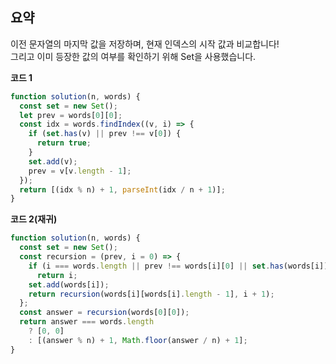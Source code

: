 ## 요약

이전 문자열의 마지막 값을 저장하며, 현재 인덱스의 시작 값과 비교합니다!  
그리고 이미 등장한 값의 여부를 확인하기 위해 Set을 사용했습니다.

**코드 1**

```js
function solution(n, words) {
  const set = new Set();
  let prev = words[0][0];
  const idx = words.findIndex((v, i) => {
    if (set.has(v) || prev !== v[0]) {
      return true;
    }
    set.add(v);
    prev = v[v.length - 1];
  });
  return [(idx % n) + 1, parseInt(idx / n + 1)];
}
```

**코드 2(재귀)**

```js
function solution(n, words) {
  const set = new Set();
  const recursion = (prev, i = 0) => {
    if (i === words.length || prev !== words[i][0] || set.has(words[i]))
      return i;
    set.add(words[i]);
    return recursion(words[i][words[i].length - 1], i + 1);
  };
  const answer = recursion(words[0][0]);
  return answer === words.length
    ? [0, 0]
    : [(answer % n) + 1, Math.floor(answer / n) + 1];
}
```
